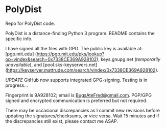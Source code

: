 # PolyDist
Repo for PolyDist code.

PolyDist is a distance-finding Python 3 program. README contains the specific info.

I have signed all the files with GPG. The public key is available at:
[pgp.mit.edu] (https://pgp.mit.edu/pks/lookup?op=vindex&search=0x7338CE369A928102),
keys.gnupg.net (*temporarily unavailable*),
and [pool.sks-keyservers.net] (https://keyserver.mattrude.com/search/vindex/0x7338CE369A928102).

*UPDATE*
GitHub now supports integrated GPG-signing. Testing is in progress...

Fingerprint is 9A928102; email is BugsAteFred@gmail.com.
PGP/GPG signed and encrypted communication is preferred but not required.

There may be occasional discrepancies as I commit new revisions before updating the signatures/checksums, or vice versa. Wait 15 minutes and if the discrepancies still exist, please contact me ASAP.

